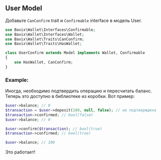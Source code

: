 ## User Model

Добавьте `CanConfirm` trait и `Confirmable` interface в модель User.

```php
use Bavix\Wallet\Interfaces\Confirmable;
use Bavix\Wallet\Interfaces\Wallet;
use Bavix\Wallet\Traits\CanConfirm;
use Bavix\Wallet\Traits\HasWallet;

class UserConfirm extends Model implements Wallet, Confirmable
{
    use HasWallet, CanConfirm;
}
```

### Example:

Иногда, необходимо подтвердить операцию и пересчитать баланс.
Теперь это доступно в библиотеке из коробки. Вот пример:

```php
$user->balance; // 0
$transaction = $user->deposit(100, null, false); // не подтверждена
$transaction->confirmed; // bool(false)
$user->balance; // 0

$user->confirm($transaction); // bool(true)
$transaction->confirmed; // bool(true)

$user->balance; // 100 
```

Это работает!

